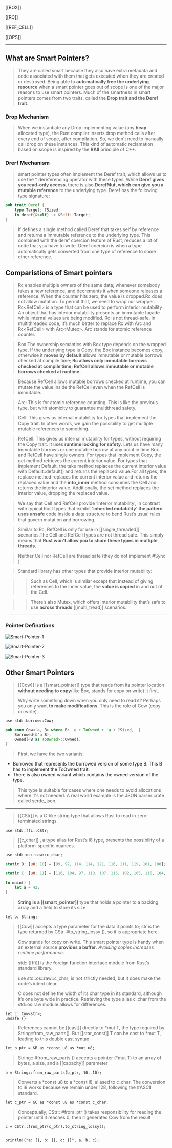 [[BOX]]

[[RC]]

[[REF_CELL]]

[[OPS]]



---

## What are Smart Pointers?

> They are called smart because they also have extra metadata and code associated with them that gets executed when they are created or destroyed. Being able to **automatically free the underlying resource** when a smart pointer goes out of scope is one of the major reasons to use smart pointers.
> Much of the smartness in smart pointers comes from two traits, called the **Drop trait and the Deref trait**.


### Drop Mechanism
> When we instantiate any Drop implementing value (any **heap** allocated type), the Rust compiler inserts drop method calls after every end of scope, after compilation. So, we don't need to manually call drop on these instances. This kind of automatic reclamation based on scope is inspired by the **RAII** principle of C++.

### Drerf Mechanism
> smart pointer types often implement the Deref trait, which allows us to use the * dereferencing operator with these types. While **Deref gives you read-only access**, there is also **DerefMut, which can give you a mutable reference** to the underlying type. Deref has the following type signature:

```rust
pub trait Deref {
    type Target: ?Sized;
    fn deref(&self) -> &Self::Target;
}
```
> If defines a single method called Deref that takes self by reference and returns a immutable reference to the underlying type. This combined with the deref coercion feature of Rust, reduces a lot of code that you have to write. Deref coercion is when a type automatically gets converted from one type of reference to some other reference.

## Comparistions of Smart pointers 

> Rc<T> enables multiple owners of the same data; whenever somebody takes a new reference, and decrements it when someone releases a reference. When the counter hits zero, the value is dropped.Rc<T> does not allow mutation. To permit that, we need to wrap our wrapper. Rc<RefCell<T>> is a type that can be used to perform interior mutability . An object that has interior mutability presents an immutable façade while internal values are being modified.
> Rc<T> is not thread-safe. In multithreaded code, it’s much better to replace Rc<T> with Arc<T> and Rc<RefCell<T>> with Arc<Mutex<T>>. Arc stands for atomic reference counter.

> Box<T> The ownership semantics with Box type depends on the wrapped type. If the underlying type is Copy, the Box instance becomes copy, otherwise it **moves by default**.allows immutable or mutable borrows checked at compile time; **Rc<T> allows only immutable borrows checked at compile time; RefCell<T> allows immutable or mutable borrows checked at runtime.**

> Because RefCell<T> allows mutable borrows checked at runtime, you can mutate the value inside the RefCell<T> even when the RefCell<T> is immutable.

> Arc<T>: This is for atomic reference counting. This is like the previous type, but with atomicity to guarantee multithread safety.

> Cell<T>: This gives us internal mutability for types that implement the Copy trait. In other words, we gain the possibility to get multiple mutable references to something.

> RefCell<T>: This gives us internal mutability for types, without requiring the Copy trait. It uses **runtime locking for safety**. Lets us have many immutable borrows or one mutable borrow at any point in time.Box<T> and RefCell<T> have single owners. For types that implement Copy, the get method retrieves the current interior value. For types that implement Default, the take method replaces the current interior value with Default::default() and returns the replaced value.For all types, the replace method replaces the current interior value and returns the replaced value and the **into_inner** method consumes the Cell<T> and returns the interior value. Additionally, the set method replaces the interior value, dropping the replaced value.

> We say that Cell<T> and RefCell<T> provide ‘interior mutability’, in contrast with typical Rust types that exhibit **‘inherited mutability’ the pattern uses unsafe** code inside a data structure to bend Rust’s usual rules that govern mutation and borrowing.

> Similar to Rc<T>, RefCell<T> is only for use in [[single_threaded]] scenarios.The Cell and RefCell types are not thread safe. This simply means that **Rust won't allow you to share these types in multiple threads**.

> Neither Cell<T> nor RefCell<T> are thread safe (they do not implement #Sync )

> Standard library has other types that provide interior mutability:

>> Such as Cell<T>, which is similar except that instead of giving references to the inner value, the **value is copied** in and out of the Cell<T>.

>> There’s also Mutex<T>, which offers interior mutability that’s safe to use **across threads** [[multi_tread]] scenarios.

---

### Pointer Definations

![Smart-Pointer-1](../../rust/assets/images/smart-pointer-1.JPG)

![Smart-Pointer-2](../../rust/assets/images/smart-pointer-2.JPG)

![Smart-Pointer-3](../../rust/assets/images/smart-pointer-3.JPG)




## Other Smart Pointers

> [[Cow]] is a [[smart_pointer]] type that reads from its pointer location **without needing to copy**(like Box,  stands for copy on write) it first.
>
> Why write something down when you only need to read it? Perhaps you only want **to make modifications**. This is the role of Cow (copy on write).

```use std::borrow::Cow;```

```rust
pub enum Cow<'a, B> where B: 'a + ToOwned + 'a + ?Sized,  {
    Borrowed(&'a B),
    Owned(<B as ToOwned>::Owned),
}
```

> First, we have the two variants:
- Borrowed that represents the borrowed version of some type B. This B has to implement the ToOwned trait.
- There is also owned variant which contains the owned version of the type.

> This type is suitable for cases where one needs to avoid allocations where it's not needed. A real world example is the JSON parser crate called serde_json.
---

> [[CStr]] is a C-like string type that allows Rust to read in zero-terminated strings.

```use std::ffi::CStr;```

> [[c_char]] , a type alias for Rust’s i8 type, presents the possibility of a platform-specific nuances.

```use std::os::raw::c_char;```

```rust
static B: [u8; 10] = [99, 97, 114, 114, 121, 116, 111, 119, 101, 108];

static C: [u8; 11] = [116, 104, 97, 110, 107, 115, 102, 105, 115, 104, 0];
```

```rust
fn main() {
    let a = 42;
}
```
> **String is a [[smart_pointer]]** type that holds a pointer to a backing array and a field to store its size

```let b: String;```

> [[Cow]] accepts a type parameter for the data it points to; str is the type returned by CStr. #to_string_lossy (), so it is appropriate here.
> 
> Cow stands for copy on write. This smart pointer type is handy when an external source **provides a buffer**. *Avoiding copies increases runtime performance*.
> 
> std:: [[ffi]] is the **f**oreign **f**unction **i**nterface module from Rust’s standard library. 
> 
> use std::os::raw::c_char; is not strictly needed, but it does make the code’s intent clear.
> 
> C does not define the width of its char type in its standard, although it’s one byte wide in practice. Retrieving the type alias c_char from the std::os:raw module allows for differences.

 ```rust,compile_fail,no_run
 let c: Cow<str>;
 unsafe {}
 ```

 > References cannot be [[cast]] directly to *mut T, the type required by String::from_raw_parts(). But [[star_const]] T can be cast to *mut T, leading to this double cast syntax

 ```let b_ptr = &B as *const u8 as *mut u8;```

 > String:: #from_raw_parts () accepts a pointer (*mut T) to an array of bytes, a size, and a [[capacity]] parameter

 ```b = String::from_raw_parts(b_ptr, 10, 10);```

 > Converts a *const u8 to a *const i8, aliased to c_char. The conversion to i8 works because we remain under 128, following the #ASCII standard.

 ```let c_ptr = &C as *const u8 as *const c_char;```

 > Conceptually, CStr:: #from_ptr () takes responsibility for reading the pointer until it reaches 0; then it generates Cow<str> from the result

 ```c = CStr::from_ptr(c_ptr).to_string_lossy();```

 ```rust,compile_fail,no_run

 println!("a: {}, b: {}, c: {}", a, b, c);

 ```

